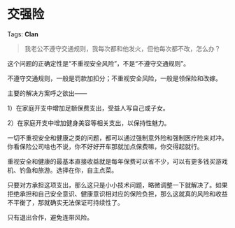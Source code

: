 # 交强险

Tags: **Clan**

> 我老公不遵守交通规则，我每次都和他发火，但他每次都不改，怎么办？



这个问题的正确定性是“不重视安全风险”，不是“不遵守交通规则”。

不遵守交通规则，一般是罚款加扣分；不重视安全风险，一般是领保险和改嫁。

主要的解决方案呼之欲出——

1）在家庭开支中增加足额保费支出，受益人写自己或子女。

2）在家庭开支中增加健身美容等相关支出，以保持性魅力。

一切不重视安全和健康之类的问题，都可以通过强制意外险和强制医疗险来对冲。你看保险公司啥也不说，你不好好开车那就加点保费嘛，你交得起就行。

重视安全和健康的最基本直接收益就是每年保费可以省不少，可以有更多钱买游戏机、钓鱼和旅游。选择在你，自主点菜。

只要对方承担这项支出，那么这只是小小技术问题，略微调整一下就解决了。如果拒绝承担和自己安全意识、健康意识相对应的保险负担，那么这就真的风险和收益不平衡了，那就确实无法保证可持续性了。

只有退出合作，避免连带风险。



